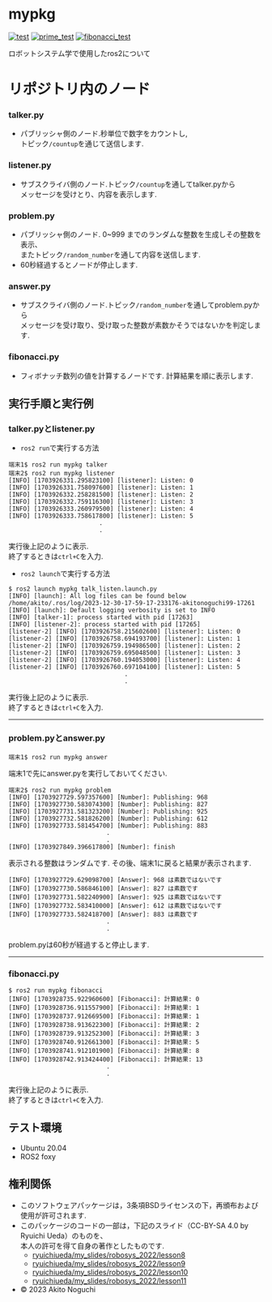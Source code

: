# mypkg
[![test](https://github.com/akitonoguchi/mypkg/actions/workflows/test.yml/badge.svg)](https://github.com/akitonoguchi/mypkg/actions/workflows/test.yml) [![prime_test](https://github.com/akitonoguchi/mypkg/actions/workflows/prime_test.yml/badge.svg)](https://github.com/akitonoguchi/mypkg/actions/workflows/prime_test.yml) [![fibonacci_test](https://github.com/akitonoguchi/mypkg/actions/workflows/fibonacci_test.yml/badge.svg)](https://github.com/akitonoguchi/mypkg/actions/workflows/fibonacci_test.yml)

ロボットシステム学で使用したros2について

# リポジトリ内のノード

### talker.py
* パブリッシャ側のノード.秒単位で数字をカウントし,  
トピック`/countup`を通じて送信します.

### listener.py
* サブスクライバ側のノード.トピック`/countup`を通してtalker.pyから  
メッセージを受けとり、内容を表示します.

### problem.py
* パブリッシャ側のノード. 0~999 までのランダムな整数を生成しその整数を表示、  
またトピック`/random_number`を通して内容を送信します.
* 60秒経過するとノードが停止します.

### answer.py
* サブスクライバ側のノード.トピック`/random_number`を通してproblem.pyから  
メッセージを受け取り、受け取った整数が素数かそうではないかを判定します.

### fibonacci.py
* フィボナッチ数列の値を計算するノードです.  計算結果を順に表示します.

## 実行手順と実行例
### talker.pyとlistener.py  
* `ros2 run`で実行する方法  

```
端末1$ ros2 run mypkg talker  
端末2$ ros2 run mypkg listener  
[INFO] [1703926331.295823100] [listener]: Listen: 0  
[INFO] [1703926331.758097600] [listener]: Listen: 1  
[INFO] [1703926332.258281500] [listener]: Listen: 2  
[INFO] [1703926332.759116300] [listener]: Listen: 3  
[INFO] [1703926333.260979500] [listener]: Listen: 4  
[INFO] [1703926333.758617800] [listener]: Listen: 5  
                         .  
                         .
```

実行後上記のように表示.    
終了するときは`ctrl+C`を入力.  

* `ros2 launch`で実行する方法  

```
$ ros2 launch mypkg talk_listen.launch.py
[INFO] [launch]: All log files can be found below /home/akito/.ros/log/2023-12-30-17-59-17-233176-akitonoguchi99-17261
[INFO] [launch]: Default logging verbosity is set to INFO
[INFO] [talker-1]: process started with pid [17263]
[INFO] [listener-2]: process started with pid [17265]
[listener-2] [INFO] [1703926758.215602600] [listener]: Listen: 0
[listener-2] [INFO] [1703926758.694193700] [listener]: Listen: 1
[listener-2] [INFO] [1703926759.194986500] [listener]: Listen: 2
[listener-2] [INFO] [1703926759.695048500] [listener]: Listen: 3
[listener-2] [INFO] [1703926760.194053000] [listener]: Listen: 4
[listener-2] [INFO] [1703926760.697104100] [listener]: Listen: 5
                                .  
                                .  
```
 
実行後上記のように表示.  
終了するときは`ctrl+C`を入力.  

---

### problem.pyとanswer.py  

```
端末1$ ros2 run mypkg answer
```

端末1で先にanswer.pyを実行しておいてください.

```
端末2$ ros2 run mypkg problem
[INFO] [1703927729.597357600] [Number]: Publishing: 968
[INFO] [1703927730.583074300] [Number]: Publishing: 827
[INFO] [1703927731.581323200] [Number]: Publishing: 925
[INFO] [1703927732.581826200] [Number]: Publishing: 612
[INFO] [1703927733.581454700] [Number]: Publishing: 883
                           .  
                           .  
[INFO] [1703927849.396617800] [Number]: finish
```

表示される整数はランダムです.
その後、端末1に戻ると結果が表示されます.

```
[INFO] [1703927729.629098700] [Answer]: 968 は素数ではないです
[INFO] [1703927730.586846100] [Answer]: 827 は素数です
[INFO] [1703927731.582240900] [Answer]: 925 は素数ではないです
[INFO] [1703927732.583410000] [Answer]: 612 は素数ではないです
[INFO] [1703927733.582418700] [Answer]: 883 は素数です
                           .  
                           .  
```

problem.pyは60秒が経過すると停止します.

---

### fibonacci.py

```
$ ros2 run mypkg fibonacci
[INFO] [1703928735.922960600] [Fibonacci]: 計算結果: 0
[INFO] [1703928736.911557900] [Fibonacci]: 計算結果: 1
[INFO] [1703928737.912669500] [Fibonacci]: 計算結果: 1
[INFO] [1703928738.913622300] [Fibonacci]: 計算結果: 2
[INFO] [1703928739.913252300] [Fibonacci]: 計算結果: 3
[INFO] [1703928740.912661300] [Fibonacci]: 計算結果: 5
[INFO] [1703928741.912101900] [Fibonacci]: 計算結果: 8
[INFO] [1703928742.913424400] [Fibonacci]: 計算結果: 13
                           .  
                           .  
```

実行後上記のように表示.  
終了するときは`ctrl+C`を入力.  

## テスト環境

* Ubuntu 20.04
* ROS2 foxy

## 権利関係

* このソフトウェアパッケージは，3条項BSDライセンスの下，再頒布および使用が許可されます.  
* このパッケージのコードの一部は，下記のスライド（CC-BY-SA 4.0 by Ryuichi Ueda）のものを、  
本人の許可を得て自身の著作としたものです.  
    * [ryuichiueda/my_slides/robosys_2022/lesson8](https://ryuichiueda.github.io/my_slides/robosys_2022/lesson8.html#/)
    * [ryuichiueda/my_slides/robosys_2022/lesson9](https://ryuichiueda.github.io/my_slides/robosys_2022/lesson9.html#/)
    * [ryuichiueda/my_slides/robosys_2022/lesson10](https://ryuichiueda.github.io/my_slides/robosys_2022/lesson10.html#/)
    * [ryuichiueda/my_slides/robosys_2022/lesson11](https://ryuichiueda.github.io/my_slides/robosys_2022/lesson11.html#/)
* © 2023 Akito Noguchi
